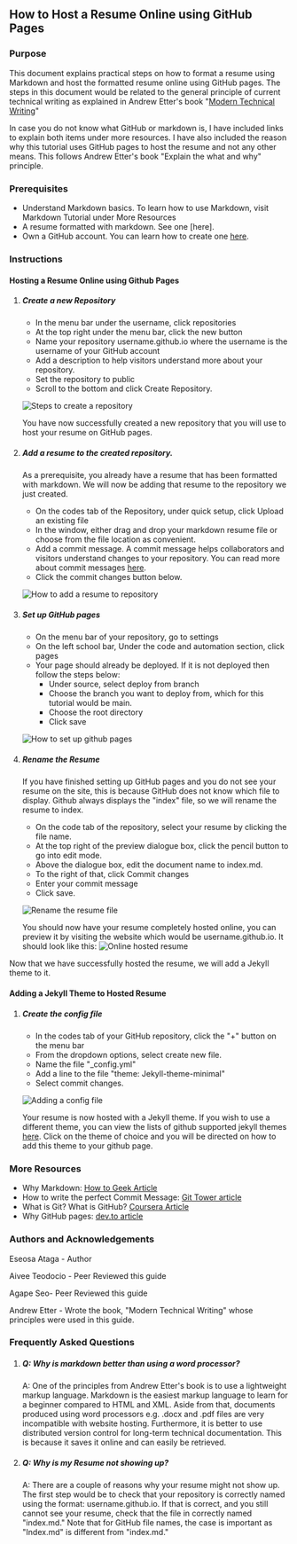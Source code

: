 ## How to Host a Resume Online using GitHub Pages 

### Purpose 
This document explains practical steps on how to format a resume using Markdown and host the formatted resume online using GitHub pages. The steps in this document would be related to the general principle of current technical writing as explained in Andrew Etter's book "[Modern Technical Writing](https://www.amazon.ca/Modern-Technical-Writing-Introduction-Documentation-ebook/dp/B01A2QL9SS)"

In case you do not know what GitHub or markdown is, I have included links to explain both items under more resources. I have also included the reason why this tutorial uses GitHub pages to host the resume and not any other means. This follows Andrew Etter's book "Explain the what and why" principle.

### Prerequisites 
* Understand Markdown basics. To learn how to use Markdown, visit Markdown Tutorial under More Resources
* A resume formatted with markdown. See one [here].
* Own a GitHub account. You can learn how to create one [here](https://learn.microsoft.com/en-us/visualstudio/version-control/git-create-github-account?view=vs-2022).
### Instructions 
#### Hosting a Resume Online using Github Pages 
1.  ##### Create a new Repository 
    * In the menu bar under the username, click repositories
    * At the top right under the menu bar, click the new button
    * Name your repository username.github.io where the username is the username of your GitHub account
    * Add a description to help visitors understand more about your repository.
    * Set the repository to public
    * Scroll to the bottom and click Create Repository.
    
	![Steps to create a repository](https://github.com/Marie-Lenora/Marie-Lenora.github.io/blob/896f71b8a761360dd3cf311b6ff22f210cfdf20d/Add%20resume%20to%20repository.gif)
 
     You have now successfully created a new repository that you will use to host your resume on GitHub pages.

2. ##### Add a resume to the created repository. 
	As a prerequisite, you already have a resume that has been formatted with markdown. We will now be adding that resume to the repository we just created. 
	* On the codes tab of the Repository, under quick setup, click Upload an existing file
	* In the window, either drag and drop your markdown resume file or choose from the file location as convenient.
	* Add a commit message. A commit message helps collaborators and visitors understand changes to your repository. You can read more about commit messages [here](https://www.gitkraken.com/learn/git/tutorials/what-is-git-commit).
	* Click the commit changes button below.
	
	![How to add a resume to repository](https://github.com/Marie-Lenora/Marie-Lenora.github.io/blob/e08e31aaf864a25a55c9aee3722de31b99d7fefa/Add%20resume%20to%20repository.gif)

3. ##### Set up GitHub pages 
	* On the menu bar of your repository, go to settings
	* On the left school bar, Under the code and automation section, click pages
	* Your page should already be deployed. If it is not deployed then follow the steps below: 
		* Under source, select deploy from branch
		* Choose the branch you want to deploy from, which for this tutorial would be main.
		* Choose the root directory
		* Click save
		
	![How to set up github pages](https://github.com/Marie-Lenora/Marie-Lenora.github.io/blob/e08e31aaf864a25a55c9aee3722de31b99d7fefa/Laumching%20Github%20pages.gif)
		
4. ##### Rename the Resume 
	If you have finished setting up GitHub pages and you do not see your resume on the site, this is because GitHub does not know which file to display. Github always displays the "index" file, so we will rename the resume to index.
	* On the code tab of the repository, select your resume by clicking the file name. 
	* At the top right of the preview dialogue box, click the pencil button to go into edit mode.
	* Above the dialogue box, edit the document name to index.md.
	* To the right of that, click Commit changes
	* Enter your commit message
	* Click save.
	
	![Rename the resume file](https://github.com/Marie-Lenora/Marie-Lenora.github.io/blob/e08e31aaf864a25a55c9aee3722de31b99d7fefa/Change%20name%20of%20resume.gif)
	
	You should now have your resume completely hosted online, you can preview it by visiting the website which would be username.github.io. It should look like this:
	![Online hosted resume](https://github.com/Marie-Lenora/Marie-Lenora.github.io/blob/e08e31aaf864a25a55c9aee3722de31b99d7fefa/Online%20hosted%20resume.gif)
	
	
Now that we have successfully hosted the resume, we will add a Jekyll theme to it.

#### Adding a Jekyll Theme to Hosted Resume 
1. ##### Create the config file 
	* In the codes tab of your GitHub repository, click the "+" button on the menu bar
	* From the dropdown options, select create new file.
	* Name the file "_config.yml"
	* Add a line to the file "theme: Jekyll-theme-minimal"
	* Select commit changes.
	
	![Adding a config file](https://github.com/Marie-Lenora/Marie-Lenora.github.io/blob/d27a3ae5683e76fc0439c6dab358bf81eea6d041/Create%20config%20file.gif)
	
	Your resume is now hosted with a Jekyll theme. If you wish to use a different theme, you can view the lists of github supported jekyll themes [here](https://pages.github.com/themes/). Click on the theme of choice and you will be directed on how to add this theme to your github page. 
			
 
### More Resources 
* Why Markdown: [How to Geek Article](https://www.howtogeek.com/why-you-should-be-writing-everything-in-markdown/)
* How to write the perfect Commit Message: [Git Tower article](https://www.git-tower.com/blog/how-to-write-the-perfect-commit-message/)
* What is Git? What is GitHub? [Coursera Article](https://www.coursera.org/articles/what-is-git)
* Why GitHub pages: [dev.to article](https://dev.to/badbatunde/how-to-host-websites-on-github-pages-4113)

### Authors and Acknowledgements 
Eseosa Ataga - Author

Aivee Teodocio - Peer Reviewed this guide

Agape Seo- Peer Reviewed this guide

Andrew Etter - Wrote the book, "Modern Technical Writing" whose principles were used in this guide.




### Frequently Asked Questions 
1. ##### Q: Why is markdown better than using a word processor? 

	A: One of the principles from Andrew Etter's book is to use a lightweight markup language. Markdown is the easiest markup language to learn for a beginner compared to HTML and XML. Aside from that, documents produced using word processors e.g. .docx and .pdf files are very incompatible with website hosting. Furthermore, it is better to use distributed version control for long-term technical documentation. This is because it saves it online and can easily be retrieved.
	
	
2. ##### Q: Why is my Resume not showing up? 

	A: There are a couple of reasons why your resume might not show up. The first step would be to check that your repository is correctly named using the format: username.github.io. If that is correct, and you still cannot see your resume, check that the file in correctly named "index.md." Note that for GitHub file names, the case is important as "Index.md" is different from "index.md."
	
	
